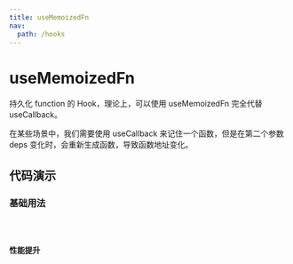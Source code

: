 ```yaml
---
title: useMemoizedFn
nav:
  path: /hooks
---
```


# useMemoizedFn

持久化 function 的 Hook，理论上，可以使用 useMemoizedFn 完全代替 useCallback。

在某些场景中，我们需要使用 useCallback 来记住一个函数，但是在第二个参数 deps 变化时，会重新生成函数，导致函数地址变化。

## 代码演示

### 基础用法

<code src="./demo/demo1.tsx" />

### 性能提升

<code src="./demo/demo2.tsx" />